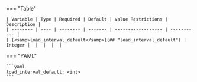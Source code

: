<!--
  ~ Copyright (c) 2024 Arista Networks, Inc.
  ~ Use of this source code is governed by the Apache License 2.0
  ~ that can be found in the LICENSE file.
  -->
=== "Table"

    | Variable | Type | Required | Default | Value Restrictions | Description |
    | -------- | ---- | -------- | ------- | ------------------ | ----------- |
    | [<samp>load_interval_default</samp>](## "load_interval_default") | Integer |  |  |  |  |

=== "YAML"

    ```yaml
    load_interval_default: <int>
    ```
